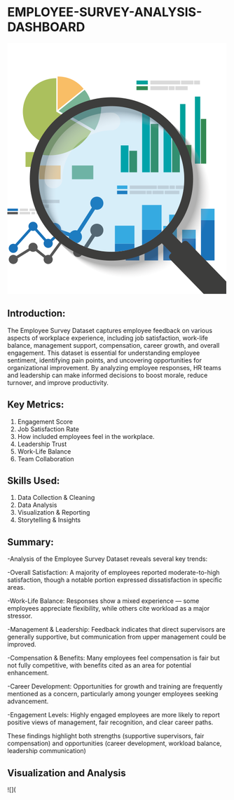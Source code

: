 # EMPLOYEE-SURVEY-ANALYSIS-DASHBOARD

![favpng](favpng_2fa2165e4bf138146430b0cca8ba093c.png)

## Introduction:

The Employee Survey Dataset captures employee feedback on various aspects of workplace experience, including job satisfaction, work-life balance, management support, compensation, career growth, and overall engagement. This dataset is essential for understanding employee sentiment, identifying pain points, and uncovering opportunities for organizational improvement. By analyzing employee responses, HR teams and leadership can make informed decisions to boost morale, reduce turnover, and improve productivity.


## Key Metrics:
1. Engagement Score
2. Job Satisfaction Rate
3. How included employees feel in the workplace.
4. Leadership Trust
5. Work-Life Balance
6. Team Collaboration

## Skills Used:
1. Data Collection & Cleaning
2. Data Analysis
3. Visualization & Reporting
4. Storytelling & Insights



## Summary:

-Analysis of the Employee Survey Dataset reveals several key trends:

-Overall Satisfaction: A majority of employees reported moderate-to-high satisfaction, though a notable portion expressed dissatisfaction in specific areas.

-Work-Life Balance: Responses show a mixed experience — some employees appreciate flexibility, while others cite workload as a major stressor.

-Management & Leadership: Feedback indicates that direct supervisors are generally supportive, but communication from upper management could be improved.

-Compensation & Benefits: Many employees feel compensation is fair but not fully competitive, with benefits cited as an area for potential enhancement.

-Career Development: Opportunities for growth and training are frequently mentioned as a concern, particularly among younger employees seeking advancement.

-Engagement Levels: Highly engaged employees are more likely to report positive views of management, fair recognition, and clear career paths.


These findings highlight both strengths (supportive supervisors, fair compensation) and opportunities (career development, workload balance, leadership communication)


## Visualization and Analysis
![](





